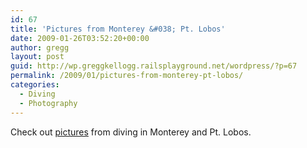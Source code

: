 ```yaml
---
id: 67
title: 'Pictures from Monterey &#038; Pt. Lobos'
date: 2009-01-26T03:52:20+00:00
author: gregg
layout: post
guid: http://wp.greggkellogg.railsplayground.net/wordpress/?p=67
permalink: /2009/01/pictures-from-monterey-pt-lobos/
categories:
  - Diving
  - Photography
---
```

Check out [pictures](/galleries/Monterey%20January%202009/index.html) from diving in Monterey and Pt. Lobos.
